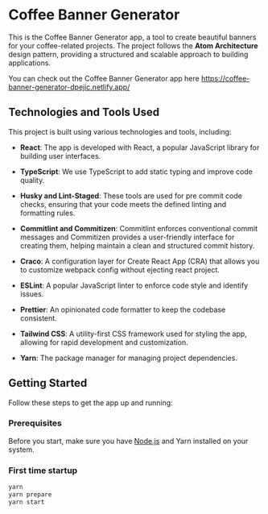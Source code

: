 # Coffee Banner Generator

This is the Coffee Banner Generator app, a tool to create beautiful banners for your coffee-related projects.
The project follows the **Atom Architecture** design pattern, providing a structured and scalable approach to building applications.

You can check out the Coffee Banner Generator app here https://coffee-banner-generator-dpejic.netlify.app/

## Technologies and Tools Used

This project is built using various technologies and tools, including:

- **React**: The app is developed with React, a popular JavaScript library for building user interfaces.

- **TypeScript**: We use TypeScript to add static typing and improve code quality.

- **Husky and Lint-Staged**: These tools are used for pre commit code checks, ensuring that your code meets the defined linting and formatting rules.

- **Commitlint and Commitizen**: Commitlint enforces conventional commit messages and Commitizen provides a user-friendly interface for creating them, helping maintain a clean and structured commit history.

- **Craco**: A configuration layer for Create React App (CRA) that allows you to customize webpack config without ejecting react project.

- **ESLint**: A popular JavaScript linter to enforce code style and identify issues.

- **Prettier**: An opinionated code formatter to keep the codebase consistent.

- **Tailwind CSS**: A utility-first CSS framework used for styling the app, allowing for rapid development and customization.

- **Yarn**: The package manager for managing project dependencies.

## Getting Started

Follow these steps to get the app up and running:

### Prerequisites

Before you start, make sure you have [Node.js](https://nodejs.org/) and Yarn installed on your system.

### First time startup

```bash
yarn
yarn prepare
yarn start
```
